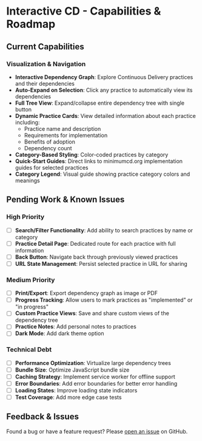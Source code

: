 # Interactive CD - Capabilities & Roadmap

## Current Capabilities

### Visualization & Navigation

- **Interactive Dependency Graph**: Explore Continuous Delivery practices and their dependencies
- **Auto-Expand on Selection**: Click any practice to automatically view its dependencies
- **Full Tree View**: Expand/collapse entire dependency tree with single button
- **Dynamic Practice Cards**: View detailed information about each practice including:
  - Practice name and description
  - Requirements for implementation
  - Benefits of adoption
  - Dependency count
- **Category-Based Styling**: Color-coded practices by category
- **Quick-Start Guides**: Direct links to minimumcd.org implementation guides for selected practices
- **Category Legend**: Visual guide showing practice category colors and meanings

## Pending Work & Known Issues

### High Priority

- [ ] **Search/Filter Functionality**: Add ability to search practices by name or category
- [ ] **Practice Detail Page**: Dedicated route for each practice with full information
- [ ] **Back Button**: Navigate back through previously viewed practices
- [ ] **URL State Management**: Persist selected practice in URL for sharing

### Medium Priority

- [ ] **Print/Export**: Export dependency graph as image or PDF
- [ ] **Progress Tracking**: Allow users to mark practices as "implemented" or "in progress"
- [ ] **Custom Practice Views**: Save and share custom views of the dependency tree
- [ ] **Practice Notes**: Add personal notes to practices
- [ ] **Dark Mode**: Add dark theme option

### Technical Debt

- [ ] **Performance Optimization**: Virtualize large dependency trees
- [ ] **Bundle Size**: Optimize JavaScript bundle size
- [ ] **Caching Strategy**: Implement service worker for offline support
- [ ] **Error Boundaries**: Add error boundaries for better error handling
- [ ] **Loading States**: Improve loading state indicators
- [ ] **Test Coverage**: Add more edge case tests

## Feedback & Issues

Found a bug or have a feature request? Please [open an issue](https://github.com/bdfinst/interactive-cd/issues) on GitHub.
